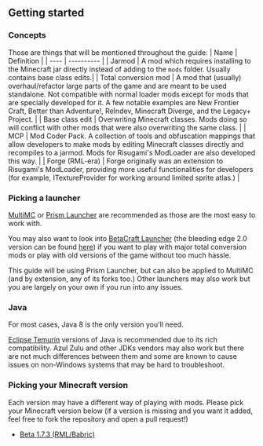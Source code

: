 ## Getting started

### Concepts

Those are things that will be mentioned throughout the guide:
| Name | Definition |
| ---- | ---------- |
| Jarmod | A mod which requires installing to the Minecraft jar directly instead of adding to the `mods` folder. Usually contains base class edits.|
| Total conversion mod | A mod that (usually) overhaul/refactor large parts of the game and are meant to be used standalone. Not compatible with normal loader mods except for mods that are specially developed for it. A few notable examples are New Frontier Craft, Better than Adventure!, ReIndev, Minecraft Diverge, and the Legacy+ Project. |
| Base class edit | Overwriting Minecraft classes. Mods doing so will conflict with other mods that were also overwriting the same class. |
| MCP | Mod Coder Pack. A collection of tools and obfuscation mappings that allow developers to make mods by editing Minecraft classes directly and recompiles to a jarmod. Mods for Risugami's ModLoader are also developed this way. |
| Forge (RML-era) | Forge originally was an extension to Risugami's ModLoader, providing more useful functionalities for developers (for example, ITextureProvider for working around limited sprite atlas.) |

### Picking a launcher

[MultiMC](https://multimc.org/) or [Prism Launcher](https://prismlauncher.org/) are recommended as those are the most easy to work with.

You may also want to look into [BetaCraft Launcher](https://betacraft.uk/) (the bleeding edge 2.0 version can be found [here](https://github.com/betacraftuk/betacraft-launcher/releases)) if you want to play with major total conversion mods or play with old versions of the game without too much hassle.

This guide will be using Prism Launcher, but can also be applied to MultiMC (and by extension, any of its forks too.) Other launchers may also work but you are largely on your own if you run into any issues.

### Java

For most cases, Java 8 is the only version you'll need.

[Eclipse Temurin](https://adoptium.net/temurin/releases/?version=8) versions of Java is recommended due to its rich compatibility. Azul Zulu and other JDKs vendors may also work but there are not much differences between them and some are known to cause issues on non-Windows systems that may be hard to troubleshoot.

### Picking your Minecraft version

Each version may have a different way of playing with mods. Please pick your Minecraft version below (if a version is missing and you want it added, feel free to fork the repository and open a pull request!)

* [Beta 1.7.3 (RML/Babric)](versions/b1.7.3.md)
